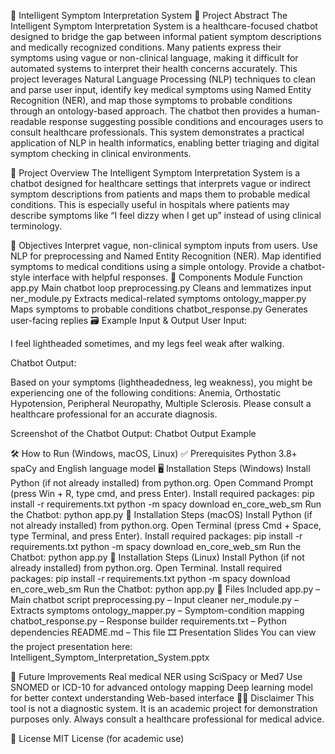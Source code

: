 🧠 Intelligent Symptom Interpretation System
📄 Project Abstract
The Intelligent Symptom Interpretation System is a healthcare-focused chatbot designed to bridge the gap between informal patient symptom descriptions and medically recognized conditions. Many patients express their symptoms using vague or non-clinical language, making it difficult for automated systems to interpret their health concerns accurately. This project leverages Natural Language Processing (NLP) techniques to clean and parse user input, identify key medical symptoms using Named Entity Recognition (NER), and map those symptoms to probable conditions through an ontology-based approach. The chatbot then provides a human-readable response suggesting possible conditions and encourages users to consult healthcare professionals. This system demonstrates a practical application of NLP in health informatics, enabling better triaging and digital symptom checking in clinical environments.

📘 Project Overview
The Intelligent Symptom Interpretation System is a chatbot designed for healthcare settings that interprets vague or indirect symptom descriptions from patients and maps them to probable medical conditions. This is especially useful in hospitals where patients may describe symptoms like “I feel dizzy when I get up” instead of using clinical terminology.

🎯 Objectives
Interpret vague, non-clinical symptom inputs from users.
Use NLP for preprocessing and Named Entity Recognition (NER).
Map identified symptoms to medical conditions using a simple ontology.
Provide a chatbot-style interface with helpful responses.
🧩 Components
Module	Function
app.py	Main chatbot loop
preprocessing.py	Cleans and lemmatizes input
ner_module.py	Extracts medical-related symptoms
ontology_mapper.py	Maps symptoms to probable conditions
chatbot_response.py	Generates user-facing replies
🗃 Example Input & Output
User Input:

I feel lightheaded sometimes, and my legs feel weak after walking.

Chatbot Output:

Based on your symptoms (lightheadedness, leg weakness), you might be experiencing one of the following conditions: Anemia, Orthostatic Hypotension, Peripheral Neuropathy, Multiple Sclerosis. Please consult a healthcare professional for an accurate diagnosis.

Screenshot of the Chatbot Output: Chatbot Output Example

🛠 How to Run (Windows, macOS, Linux)
✅ Prerequisites
Python 3.8+
spaCy and English language model
🖥 Installation Steps (Windows)
Install Python (if not already installed) from python.org.
Open Command Prompt (press Win + R, type cmd, and press Enter).
Install required packages:
pip install -r requirements.txt
python -m spacy download en_core_web_sm
Run the Chatbot:
python app.py
🍏 Installation Steps (macOS)
Install Python (if not already installed) from python.org.
Open Terminal (press Cmd + Space, type Terminal, and press Enter).
Install required packages:
pip install -r requirements.txt
python -m spacy download en_core_web_sm
Run the Chatbot:
python app.py
🐧 Installation Steps (Linux)
Install Python (if not already installed) from python.org.
Open Terminal.
Install required packages:
pip install -r requirements.txt
python -m spacy download en_core_web_sm
Run the Chatbot:
python app.py
📂 Files Included
app.py – Main chatbot script
preprocessing.py – Input cleaner
ner_module.py – Extracts symptoms
ontology_mapper.py – Symptom-condition mapping
chatbot_response.py – Response builder
requirements.txt – Python dependencies
README.md – This file
🎞 Presentation Slides
You can view the project presentation here: Intelligent_Symptom_Interpretation_System.pptx

🧠 Future Improvements
Real medical NER using SciSpacy or Med7
Use SNOMED or ICD-10 for advanced ontology mapping
Deep learning model for better context understanding
Web-based interface
👨‍⚕️ Disclaimer
This tool is not a diagnostic system. It is an academic project for demonstration purposes only. Always consult a healthcare professional for medical advice.

📜 License
MIT License (for academic use)

